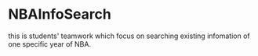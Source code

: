 # NBAInfoSearch
this is students' teamwork which focus on searching existing infomation of one specific year of NBA.
